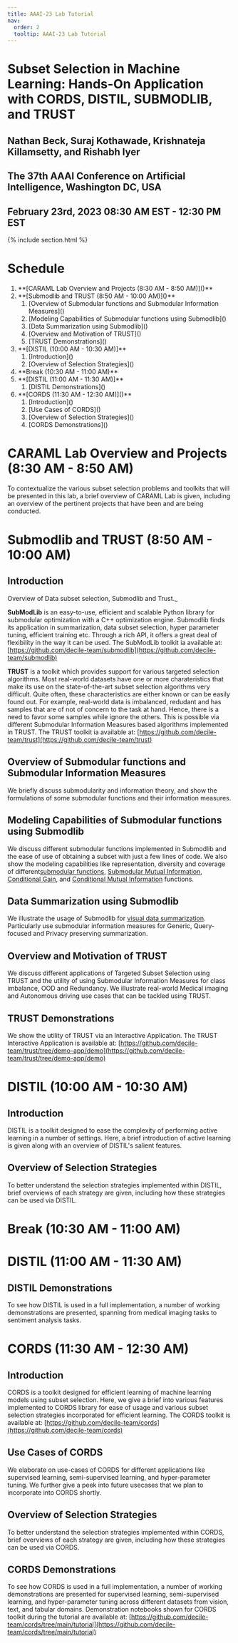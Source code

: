 ```yaml
---
title: AAAI-23 Lab Tutorial
nav:
  order: 2
  tooltip: AAAI-23 Lab Tutorial
---
```

<!-- # <i class="fa-solid fa-chalkboard-user"></i>  -->
# Subset Selection in Machine Learning: Hands-On Application with CORDS, DISTIL, SUBMODLIB, and TRUST
## Nathan Beck, Suraj Kothawade, Krishnateja Killamsetty, and Rishabh Iyer

## The 37th AAAI Conference on Artificial Intelligence, Washington DC, USA

## February 23rd, 2023 08:30 AM EST - 12:30 PM EST

<!-- # <i class="fa-duotone fa-location-dot"></i> The 37th AAAI Conference on Artificial Intelligence, Washington DC, USA -->
<!-- # <i class="fa-duotone fa-calendar-clock"></i> February 23rd, 2023 08:30 AM EST - 12:30 PM EST -->
{% include section.html %}
# Schedule

<ol>
  <li>**[CARAML Lab Overview and Projects (8:30 AM - 8:50 AM)]()**</li>
  <li>**[Submodlib and TRUST (8:50 AM - 10:00 AM)]()**
    <ol>
      <li>[Overview of Submodular functions and Submodular Information Measures]()</li>
      <li>[Modeling Capabilities of Submodular functions using Submodlib]()</li>
      <li>[Data Summarization using Submodlib]()</li>
      <li>[Overview and Motivation of TRUST]()</li>
      <li>[TRUST Demonstrations]()</li>
    </ol>
  </li>
  <li>**[DISTIL (10:00 AM - 10:30 AM)]**
    <ol>
      <li>[Introduction]()</li>
      <li>[Overview of Selection Strategies]()</li>
    </ol>
  </li>
  <li>**Break (10:30 AM - 11:00 AM)**</li>
  <li>**[DISTIL (11:00 AM - 11:30 AM)]**
    <ol>
      <li>[DISTIL Demonstrations]()</li>
    </ol>
  </li>
  <li>**[CORDS (11:30 AM - 12:30 AM)]()**
  <ol>
      <li>[Introduction]()</li>
      <li>[Use Cases of CORDS]()</li>
      <li>[Overview of Selection Strategies]()</li>
      <li>[CORDS Demonstrations]()</li>
    </ol>
  </li>
</ol>


# CARAML Lab Overview and Projects (8:30 AM - 8:50 AM)

To contextualize the various subset selection problems and toolkits that will be presented in this lab, a brief overview of CARAML Lab is given, including an overview of the pertinent projects that have been and are being conducted.

# Submodlib and TRUST (8:50 AM - 10:00 AM)

## Introduction

Overview of Data subset selection, Submodlib and Trust._

**SubModLib** is an easy-to-use, efficient and scalable Python library for submodular optimization with a C++ optimization engine. Submodlib finds its application in summarization, data subset selection, hyper parameter tuning, efficient training etc. Through a rich API, it offers a great deal of flexibility in the way it can be used. The SubModLib toolkit ia available at: [https://github.com/decile-team/submodlib](https://github.com/decile-team/submodlib)

**TRUST** is a toolkit which provides support for various targeted selection algorithms. Most real-world datasets have one or more charateristics that make its use on the state-of-the-art subset selection algorithms very difficult. Quite often, these characteristics are either known or can be easily found out. For example, real-world data is imbalanced, redudant and has samples that are of not of concern to the task at hand. Hence, there is a need to favor some samples while ignore the others. This is possible via different Submodular Information Measures based algorithms implemented in TRUST. The TRUST toolkit ia available at: [https://github.com/decile-team/trust](https://github.com/decile-team/trust)

## Overview of Submodular functions and Submodular Information Measures

We briefly discuss submodularity and information theory, and show the formulations of some submodular functions and their information measures.

## Modeling Capabilities of Submodular functions using Submodlib

We discuss different submodular functions implemented in Submodlib and the ease of use of obtaining a subset with just a few lines of code. We also show the modeling capabilities like representation, diversity and coverage of different[submodular functions](https://colab.research.google.com/drive/1f6T4jAdkMQAwmrnmOichs9sRPEHavk_1?usp=sharing), [Submodular Mutual Information](https://colab.research.google.com/drive/1NTWF8g83IC_JgEd9qjaxnB6GyhpD53rM?usp=sharing), [Conditional Gain](https://colab.research.google.com/drive/1BwBlTf7gOmUhIsI0ZpImiaI6fPylbyYn?usp=sharing), and [Conditional Mutual Information](https://colab.research.google.com/drive/1pUkZMmhJvfqZhje1tIKlM8IDFRElifYs?usp=sharing) functions.

## Data Summarization using Submodlib

We illustrate the usage of Submodlib for [visual data summarization](https://colab.research.google.com/drive/1pHhyfxMlueYgwX0DuKMI-eb98biN8ALA?usp=sharing). Particularly use submodular information measures for Generic, Query-focused and Privacy preserving summarization.

## Overview and Motivation of TRUST

We discuss different applications of Targeted Subset Selection using TRUST and the utility of using Submodular Information Measures for class imbalance, OOD and Redundancy. We illustrate real-world Medical imaging and Autonomous driving use cases that can be tackled using TRUST.

## TRUST Demonstrations

We show the utility of TRUST via an Interactive Application. The TRUST Interactive Application is available at: [https://github.com/decile-team/trust/tree/demo-app/demo](https://github.com/decile-team/trust/tree/demo-app/demo)

# DISTIL (10:00 AM - 10:30 AM)

## Introduction

DISTIL is a toolkit designed to ease the complexity of performing active learning in a number of settings. Here, a brief introduction of active learning is given along with an overview of DISTIL's salient features.

## Overview of Selection Strategies

To better understand the selection strategies implemented within DISTIL, brief overviews of each strategy are given, including how these strategies can be used via DISTIL.

# Break (10:30 AM - 11:00 AM)

# DISTIL (11:00 AM - 11:30 AM)

## DISTIL Demonstrations

To see how DISTIL is used in a full implementation, a number of working demonstrations are presented, spanning from medical imaging tasks to sentiment analysis tasks.

# CORDS (11:30 AM - 12:30 AM)

## Introduction

CORDS is a toolkit designed for efficient learning of machine learning models using subset selection. Here, we give a brief into various features implemented to CORDS library for ease of usage and various subset selection strategies incorporated for efficient learning. The CORDS toolkit is available at: [https://github.com/decile-team/cords](https://github.com/decile-team/cords)

## Use Cases of CORDS

We elaborate on use-cases of CORDS for different applications like supervised learning, semi-supervised learning, and hyper-parameter tuning. We further give a peek into future usecases that we plan to incorporate into CORDS shortly.

## Overview of Selection Strategies

To better understand the selection strategies implemented within CORDS, brief overviews of each strategy are given, including how these strategies can be used via CORDS.

## CORDS Demonstrations

To see how CORDS is used in a full implementation, a number of working demonstrations are presented for supervised learning, semi-supervised learning, and hyper-parameter tuning across different datasets from vision, text, and tabular domains. Demonstration notebooks shown for CORDS toolkit during the tutorial are available at: [https://github.com/decile-team/cords/tree/main/tutorial](https://github.com/decile-team/cords/tree/main/tutorial)

<!-- {% include search-info.html %} -->

<!-- {% include list.html data="works" component="work-excerpt" %} -->



